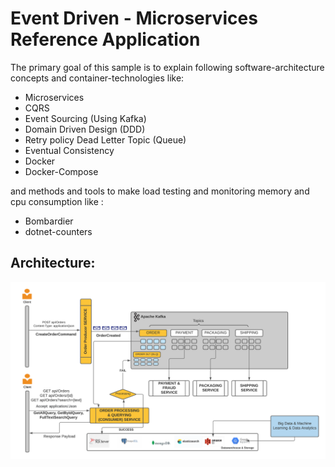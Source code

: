 # Event Driven - Microservices Reference Application

 The primary goal of this sample is to explain following software-architecture concepts and container-technologies like:  
* Microservices  
* CQRS  
* Event Sourcing (Using Kafka)
* Domain Driven Design (DDD)  
* Retry policy Dead Letter Topic (Queue)
* Eventual Consistency  
* Docker
* Docker-Compose

and methods and tools to make load testing and monitoring memory and cpu consumption like  :
* Bombardier
* dotnet-counters

## Architecture:
![architecture](https://github.com/emrealper/order-event-processing/raw/main/media/Event%20Driven-Ordering%20Microservices%20Reference%20Application.png)
